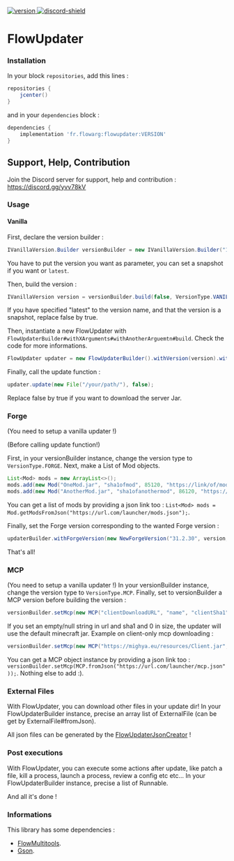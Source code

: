 [version]: https://api.bintray.com/packages/flowarg/maven/FlowUpdater/images/download.svg
[download]: https://bintray.com/flowarg/maven/FlowUpdater/_latestVersion
[discord-shield]: https://discordapp.com/api/guilds/730758985376071750/widget.png
[discord-invite]: https://discord.gg/dN6HWHp

[ ![version][] ][download]
[ ![discord-shield][] ][discord-invite]

# FlowUpdater

### Installation

In your block `repositories`, add this lines :
```groovy
repositories {
    jcenter() 
}
```

and in your `dependencies` block :
```groovy
dependencies {
    implementation 'fr.flowarg:flowupdater:VERSION'
}
```

## Support, Help, Contribution
Join the Discord server for support, help and contribution : https://discord.gg/yvv78kV

### Usage

#### Vanilla

First, declare the version builder :
```java
IVanillaVersion.Builder versionBuilder = new IVanillaVersion.Builder("1.15.2");
```
You have to put the version you want as parameter, you can set a snapshot if you want or `latest`.

Then, build the version :
```java
IVanillaVersion version = versionBuilder.build(false, VersionType.VANILLA);
```
If you have specified "latest" to the version name, and that the version is a snapshot, replace false by true.

Then, instantiate a new FlowUpdater with ``FlowUpdaterBuilder#withXArguments#withAnotherArguemtn#build``. Check the code for more informations.
```java
FlowUpdater updater = new FlowUpdaterBuilder().withVersion(version).withUpdaterOptions(new UpdaterOptions(false, true, false)).build();
```

Finally, call the update function :
```java
updater.update(new File("/your/path/"), false);
```
Replace false by true if you want to download the server Jar.

### Forge
(You need to setup a vanilla updater !)

(Before calling update function!)

First, in your versionBuilder instance, change the version type to `VersionType.FORGE`.
Next, make a List of Mod objects.
```java
List<Mod> mods = new ArrayList<>();
mods.add(new Mod("OneMod.jar", "sha1ofmod", 85120, "https://link/of/mod.jar"));
mods.add(new Mod("AnotherMod.jar", "sha1ofanothermod", 86120, "https://link/of/another/mod.jar"));
```
You can get a list of mods by providing a json link too : `List<Mod> mods = Mod.getModsFromJson("https://url.com/launcher/mods.json");`.

Finally, set the Forge version corresponding to the wanted Forge version :
```java
updaterBuilder.withForgeVersion(new NewForgeVersion("31.2.30", version, updater.getLogger(), updater.getCallback(), mods)); // NewForgeVersion -> 1.12.2-14.23.5.2851 1.16.2 ; OldForgeVersion -> 1.7 1.12
```
That's all!

### MCP
(You need to setup a vanilla updater !)
In your versionBuilder instance, change the version type to `VersionType.MCP`.
Finally, set to versionBuilder a MCP version before building the version :
```java
versionBuilder.setMcp(new MCP("clientDownloadURL", "name", "clientSha1", "author", "serverDownloadURL", "serverSha1", 1215, 20525));
```
If you set an empty/null string in url and sha1 and 0 in size, the updater will use the default minecraft jar.
Example on client-only mcp downloading :
```java
versionBuilder.setMcp(new MCP("https://mighya.eu/resources/Client.jar", "client.jar", "f2c219e485831af2bae9464eebbe4765128c6ad6", "Kohala", "", "", 23005862, 0));
```
You can get a MCP object instance by providing a json link too : `versionBuilder.setMcp(MCP.fromJson("https://url.com/launcher/mcp.json"));`.
Nothing else to add :).

### External Files
With FlowUpdater, you can download other files in your update dir!
In your FlowUpdaterBuilder instance, precise an array list of ExternalFile (can be get by ExternalFile#fromJson).

All json files can be generated by the [FlowUpdaterJsonCreator](https://github.com/FlowArg/FlowUpdaterJsonCreator) !

### Post executions
With FlowUpdater, you can execute some actions after update, like patch a file, kill a process, launch a process, review a config etc etc...
In your FlowUpdaterBuilder instance, precise a list of Runnable.

And all it's done !

### Informations
This library has some dependencies :
- [FlowMultitools](https://github.com/FlowArg/FlowMultitools).
- [Gson](https://github.com/Google/Gson).
